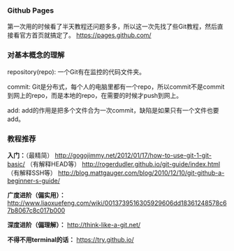 ### Github Pages ###
第一次用的时候看了半天教程还问题多多，所以这一次先找了些Git教程，然后直接看官方首页就搞定了。 https://pages.github.com/

### 对基本概念的理解 ###
repository(repo): 一个Git有在监控的代码文件夹。

commit: Git是分布式，每个人的电脑里都有一个repo，所以commit不是commit到网上的repo，而是本地的repo，在需要的时候才push到网上。

add: add的作用是把多个文件合为一次commit，缺陷是如果只有一个文件也要add。

### 教程推荐 ###
__入门：__（最精简） http://gogojimmy.net/2012/01/17/how-to-use-git-1-git-basic/
（有解释HEAD等） http://rogerdudler.github.io/git-guide/index.html
（有解释SSH等） http://blog.mattgauger.com/blog/2010/12/10/git-github-a-beginner-s-guide/

__广度进阶（偏实用）：__ http://www.liaoxuefeng.com/wiki/0013739516305929606dd18361248578c67b8067c8c017b000

__深度进阶（偏理解）：__ http://think-like-a-git.net/

__不得不用terminal的话：__ https://try.github.io/